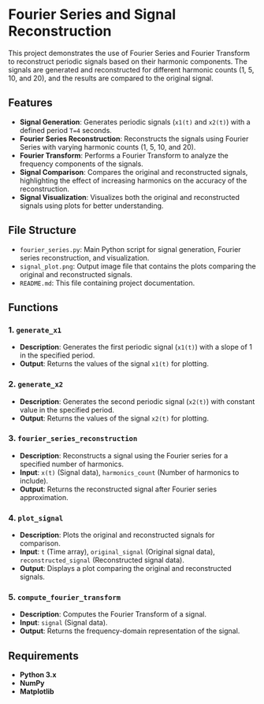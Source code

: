 # Fourier Series and Signal Reconstruction

This project demonstrates the use of Fourier Series and Fourier Transform to reconstruct periodic signals based on their harmonic components. The signals are generated and reconstructed for different harmonic counts (1, 5, 10, and 20), and the results are compared to the original signal.

## Features

- **Signal Generation**: Generates periodic signals (`x1(t)` and `x2(t)`) with a defined period `T=4` seconds.
- **Fourier Series Reconstruction**: Reconstructs the signals using Fourier Series with varying harmonic counts (1, 5, 10, and 20).
- **Fourier Transform**: Performs a Fourier Transform to analyze the frequency components of the signals.
- **Signal Comparison**: Compares the original and reconstructed signals, highlighting the effect of increasing harmonics on the accuracy of the reconstruction.
- **Signal Visualization**: Visualizes both the original and reconstructed signals using plots for better understanding.

## File Structure

- `fourier_series.py`: Main Python script for signal generation, Fourier series reconstruction, and visualization.
- `signal_plot.png`: Output image file that contains the plots comparing the original and reconstructed signals.
- `README.md`: This file containing project documentation.

## Functions

### 1. **`generate_x1`**
   - **Description**: Generates the first periodic signal (`x1(t)`) with a slope of 1 in the specified period.
   - **Output**: Returns the values of the signal `x1(t)` for plotting.

### 2. **`generate_x2`**
   - **Description**: Generates the second periodic signal (`x2(t)`) with constant value in the specified period.
   - **Output**: Returns the values of the signal `x2(t)` for plotting.

### 3. **`fourier_series_reconstruction`**
   - **Description**: Reconstructs a signal using the Fourier series for a specified number of harmonics.
   - **Input**: `x(t)` (Signal data), `harmonics_count` (Number of harmonics to include).
   - **Output**: Returns the reconstructed signal after Fourier series approximation.

### 4. **`plot_signal`**
   - **Description**: Plots the original and reconstructed signals for comparison.
   - **Input**: `t` (Time array), `original_signal` (Original signal data), `reconstructed_signal` (Reconstructed signal data).
   - **Output**: Displays a plot comparing the original and reconstructed signals.

### 5. **`compute_fourier_transform`**
   - **Description**: Computes the Fourier Transform of a signal.
   - **Input**: `signal` (Signal data).
   - **Output**: Returns the frequency-domain representation of the signal.

## Requirements

- **Python 3.x**
- **NumPy**
- **Matplotlib**
